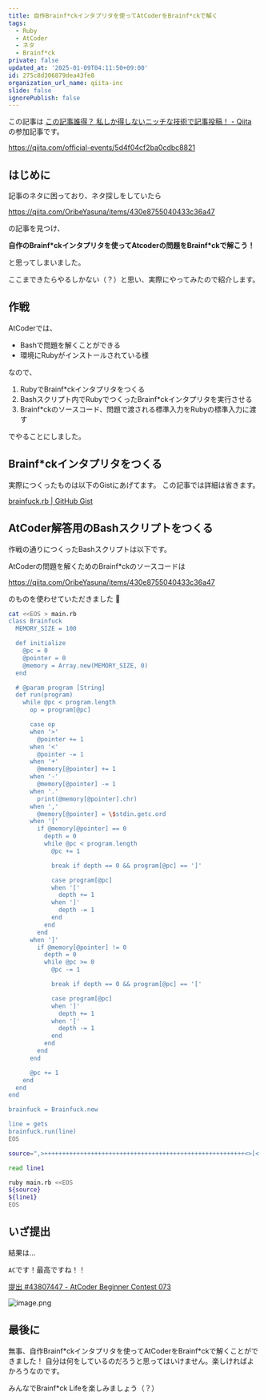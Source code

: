 ```yaml
---
title: 自作Brainf*ckインタプリタを使ってAtCoderをBrainf*ckで解く
tags:
  - Ruby
  - AtCoder
  - ネタ
  - Brainf*ck
private: false
updated_at: '2025-01-09T04:11:50+09:00'
id: 275c8d306879dea43fe8
organization_url_name: qiita-inc
slide: false
ignorePublish: false
---
```


この記事は [この記事誰得？ 私しか得しないニッチな技術で記事投稿！ - Qiita](https://qiita.com/official-events/5d4f04cf2ba0cdbc8821) の参加記事です。

https://qiita.com/official-events/5d4f04cf2ba0cdbc8821

## はじめに

記事のネタに困っており、ネタ探しをしていたら

https://qiita.com/OribeYasuna/items/430e8755040433c36a47

の記事を見つけ、

**自作のBrainf\*ckインタプリタを使ってAtcoderの問題をBrainf\*ckで解こう！**

と思ってしまいました。

ここまできたらやるしかない（？）と思い、実際にやってみたので紹介します。

## 作戦

AtCoderでは、

- Bashで問題を解くことができる
- 環境にRubyがインストールされている様

なので、

1. RubyでBrainf\*ckインタプリタをつくる
2. Bashスクリプト内でRubyでつくったBrainf\*ckインタプリタを実行させる
3. Brainf\*ckのソースコード、問題で渡される標準入力をRubyの標準入力に渡す

でやることにしました。

## Brainf\*ckインタプリタをつくる

実際につくったものは以下のGistにあげてます。
この記事では詳細は省きます。

[brainfuck.rb | GitHub Gist](https://gist.github.com/ohakutsu/3f9d6829ed3a7887ab48b6aa3273e9ae)

## AtCoder解答用のBashスクリプトをつくる

作戦の通りにつくったBashスクリプトは以下です。

AtCoderの問題を解くためのBrainf\*ckのソースコードは

https://qiita.com/OribeYasuna/items/430e8755040433c36a47

のものを使わせていただきました :pray:

```bash
cat <<EOS > main.rb
class Brainfuck
  MEMORY_SIZE = 100

  def initialize
    @pc = 0
    @pointer = 0
    @memory = Array.new(MEMORY_SIZE, 0)
  end

  # @param program [String]
  def run(program)
    while @pc < program.length
      op = program[@pc]

      case op
      when '>'
        @pointer += 1
      when '<'
        @pointer -= 1
      when '+'
        @memory[@pointer] += 1
      when '-'
        @memory[@pointer] -= 1
      when '.'
        print(@memory[@pointer].chr)
      when ','
        @memory[@pointer] = \$stdin.getc.ord
      when '['
        if @memory[@pointer] == 0
          depth = 0
          while @pc < program.length
            @pc += 1

            break if depth == 0 && program[@pc] == ']'

            case program[@pc]
            when '['
              depth += 1
            when ']'
              depth -= 1
            end
          end
        end
      when ']'
        if @memory[@pointer] != 0
          depth = 0
          while @pc >= 0
            @pc -= 1

            break if depth == 0 && program[@pc] == '['

            case program[@pc]
            when ']'
              depth += 1
            when '['
              depth -= 1
            end
          end
        end
      end

      @pc += 1
    end
  end
end

brainfuck = Brainfuck.new

line = gets
brainfuck.run(line)
EOS

source=",>++++++++++++++++++++++++++++++++++++++++++++++++++++++++<>[<[->>+>+<<<]>>>[-<<<+>>>]<<>[[-]<<->>]<-]<>>>>>>>>+<<<<<<<<[[-]>+++++++++[>++++++++++<-]>-.<+++[>++++<-]>.<+++++++[>++<-]>.>>>>>>-<<<<<<<<]>>>>>>>>[[-]>,>++++++++++++++++++++++++++++++++++++++++++++++++++++++++<>[<[->>+>+<<<]>>>[-<<<+>>>]<<>[[-]<<->>]<-]<>>>>>>>>+<<<<<<<<[[-]>+++++++++[>++++++++++<-]>-.<+++[>++++<-]>.<+++++++[>++<-]>.>>>>>>-<<<<<<<<]>>>>>>>>[[-]>+++++++++++[>+++++++<-]>+.<+++[>+++++++++++<-]>.<<]<<]"

read line1

ruby main.rb <<EOS
${source}
${line1}
EOS
```

## いざ提出

結果は...

`AC`です！最高ですね！！

[提出 #43807447 - AtCoder Beginner Contest 073](https://atcoder.jp/contests/abc073/submissions/43807447)

![image.png](https://qiita-image-store.s3.ap-northeast-1.amazonaws.com/0/352836/5f892a76-aa12-6cf5-bc1a-0d3c93622a4e.png)

## 最後に

無事、自作Brainf\*ckインタプリタを使ってAtCoderをBrainf\*ckで解くことができました！
自分は何をしているのだろうと思ってはいけません。楽しければよかろうなのです。

みんなでBrainf\*ck Lifeを楽しみましょう（？）
